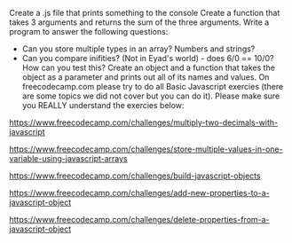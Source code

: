 Create a .js file that prints something to the console
Create a function that takes 3 arguments and returns the sum of the three arguments. 
Write a program to answer the following questions:
* Can you store multiple types in an array? Numbers and strings?
* Can you compare inifities? (Not in Eyad's world) - does 6/0 == 10/0? How can you test this?
Create an object and a function that takes the object as a parameter and prints out all of its names and values.
On freecodecamp.com please try to do all Basic Javascript exercies (there are some topics we did not cover but you can do it). Please make sure you REALLY understand the exercies below:

https://www.freecodecamp.com/challenges/multiply-two-decimals-with-javascript

https://www.freecodecamp.com/challenges/store-multiple-values-in-one-variable-using-javascript-arrays

https://www.freecodecamp.com/challenges/build-javascript-objects

https://www.freecodecamp.com/challenges/add-new-properties-to-a-javascript-object

https://www.freecodecamp.com/challenges/delete-properties-from-a-javascript-object
